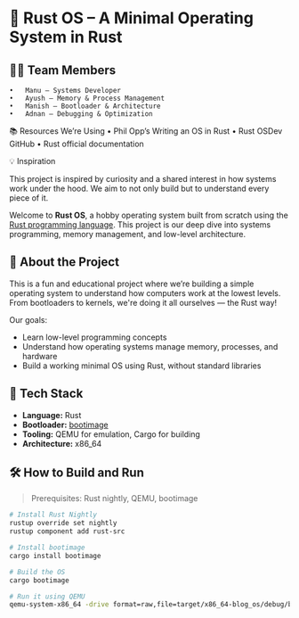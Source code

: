 # 🔧 Rust OS – A Minimal Operating System in Rust

## 👨‍💻 Team Members
	•	Manu – Systems Developer
	•	Ayush – Memory & Process Management
	•	Manish – Bootloader & Architecture
	•	Adnan – Debugging & Optimization

📚 Resources We’re Using
	•	Phil Opp’s Writing an OS in Rust
	•	Rust OSDev GitHub
	•	Rust official documentation

💡 Inspiration

This project is inspired by curiosity and a shared interest in how systems work under the hood. We aim to not only build but to understand every piece of it.

Welcome to **Rust OS**, a hobby operating system built from scratch using the [Rust programming language](https://www.rust-lang.org/). This project is our deep dive into systems programming, memory management, and low-level architecture.

## 🚀 About the Project

This is a fun and educational project where we’re building a simple operating system to understand how computers work at the lowest levels. From bootloaders to kernels, we're doing it all ourselves — the Rust way!

Our goals:
- Learn low-level programming concepts
- Understand how operating systems manage memory, processes, and hardware
- Build a working minimal OS using Rust, without standard libraries

## 🧠 Tech Stack

- **Language:** Rust
- **Bootloader:** [bootimage](https://github.com/rust-osdev/bootimage)
- **Tooling:** QEMU for emulation, Cargo for building
- **Architecture:** x86_64

## 🛠️ How to Build and Run

> Prerequisites: Rust nightly, QEMU, bootimage

```bash
# Install Rust Nightly
rustup override set nightly
rustup component add rust-src

# Install bootimage
cargo install bootimage

# Build the OS
cargo bootimage

# Run it using QEMU
qemu-system-x86_64 -drive format=raw,file=target/x86_64-blog_os/debug/bootimage-rust-os.bin
